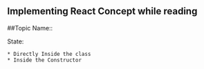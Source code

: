 ## Implementing React Concept while reading

##Topic Name::

State:

    * Directly Inside the class
    * Inside the Constructor

